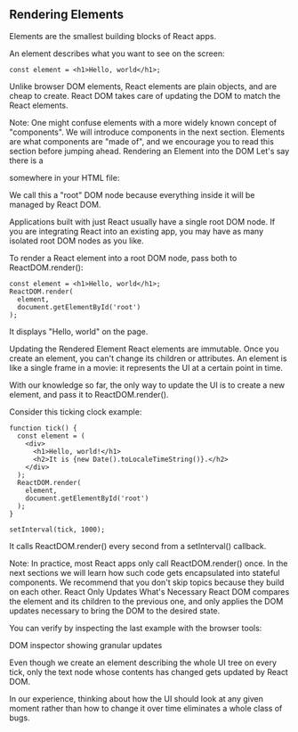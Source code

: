 ## Rendering Elements
Elements are the smallest building blocks of React apps.

An element describes what you want to see on the screen:
```
const element = <h1>Hello, world</h1>;
```
Unlike browser DOM elements, React elements are plain objects, and are cheap to create. React DOM takes care of updating the DOM to match the React elements.

Note:
One might confuse elements with a more widely known concept of "components". We will introduce components in the next section. Elements are what components are "made of", and we encourage you to read this section before jumping ahead.
Rendering an Element into the DOM
Let's say there is a <div> somewhere in your HTML file:

We call this a "root" DOM node because everything inside it will be managed by React DOM.

Applications built with just React usually have a single root DOM node. If you are integrating React into an existing app, you may have as many isolated root DOM nodes as you like.

To render a React element into a root DOM node, pass both to ReactDOM.render():
```
const element = <h1>Hello, world</h1>;
ReactDOM.render(
  element,
  document.getElementById('root')
);
```

It displays "Hello, world" on the page.

Updating the Rendered Element
React elements are immutable. Once you create an element, you can't change its children or attributes. An element is like a single frame in a movie: it represents the UI at a certain point in time.

With our knowledge so far, the only way to update the UI is to create a new element, and pass it to ReactDOM.render().

Consider this ticking clock example:
```
function tick() {
  const element = (
    <div>
      <h1>Hello, world!</h1>
      <h2>It is {new Date().toLocaleTimeString()}.</h2>
    </div>
  );
  ReactDOM.render(
    element,
    document.getElementById('root')
  );
}

setInterval(tick, 1000);
```

It calls ReactDOM.render() every second from a setInterval() callback.

Note:
In practice, most React apps only call ReactDOM.render() once. In the next sections we will learn how such code gets encapsulated into stateful components.
We recommend that you don't skip topics because they build on each other.
React Only Updates What's Necessary
React DOM compares the element and its children to the previous one, and only applies the DOM updates necessary to bring the DOM to the desired state.

You can verify by inspecting the last example with the browser tools:

DOM inspector showing granular updates

Even though we create an element describing the whole UI tree on every tick, only the text node whose contents has changed gets updated by React DOM.

In our experience, thinking about how the UI should look at any given moment rather than how to change it over time eliminates a whole class of bugs.
